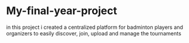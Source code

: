 # My-final-year-project
in this project i created a centralized platform for badminton players and organizers to easily discover, join, upload and manage the tournaments 
